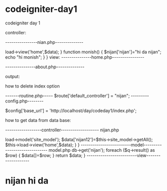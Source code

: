 codeigniter-day1
================

codeigniter day 1


controller:

----------------nian.php--------------

<?php 


class nijan extends CI_Controller
{
  function index()
	{
		$data['hi']="hi da nijssssan";
                $data['ji']="hi da nijssssan";
		
		echo "hello world";
		
		
		
		$this->load->view('home',$data);
		}
	function monish()
	{
	
	      $nijan['nijan']="hi da nijan";
	      
	      
	
		echo "hi monish";
	}
}

view:

---------------home.php----------------


<?php $hi ?>
<?php $hi ?>
---------------about.php--------------


<?php $nijan ?>

output:







how to delete index option

  -------routine.php-----
$route['default_controller'] = "nijan";
---------config.php--------

$config['base_url']	= 'http://localhost/day/codeday1/index.php';







how to get data from data base:



------------------controller-------------------
nijan.php


<?php 


class Nijan extends CI_Controller
{
	function index()
	{

		$this->load->model('site_model');
		
		$data['nijan12']=$this->site_model->getAll();
		$this->load->view('home',$data);
		
	}
}


-------------------------model------------------------------

model.php


<?php


class Site_model extends  CI_Model
{
	function getAll(){
	
	
		
		$q = $this->db->get('nijan');
		
	
		foreach ($q->result() as $row)
		{
		$data[]=$row;
		}
		return $data;
		}
	
	
-------------------------view-------------------
<?php ?>
<!DOCTYPE html PUBLIC "-//W3C//DTD HTML 4.01 Transitional//EN" "http://www.w3.org/TR/html4/loose.dtd">
<html>
<head>
<meta http-equiv="Content-Type" content="text/html; charset=UTF-8">
<title>Insert title here</title>
</head>
<body>
 
</br>
<h1>nijan hi da</h1> 
<pre>

<?php  print_r($nijan12)?>

</pre>
</body>
</html>
















